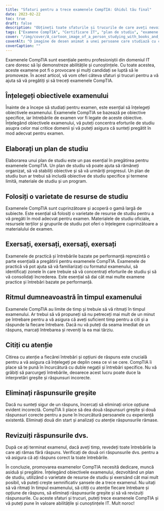 ```yaml
---
title: "Sfaturi pentru a trece examenele CompTIA: Ghidul tău final"
date: 2023-02-22
toc: true
draft: false
description: "Obțineți toate sfaturile și trucurile de care aveți nevoie pentru a trece examenele CompTIA cu acest ghid suprem."
tags: ["Examene CompTIA", "Certificare IT", "plan de studiu", "examene practice", "întrebări bazate pe performanță", "obiectivele examenului", "Profesioniști IT", "sfaturi pentru luarea testului", "resurse de studiu", "gestionarea timpului", "formatul examenului", "eliminarea răspunsurilor greșite", "tehnici de răspuns", "înțelegerea lecturii", "gândire critică", "anxietate de test", "consolidarea încrederii", "pregătirea examenelor", "tehnologia informației", "avansarea în carieră", "Examene CompTIA", "Certificare IT", "plan de studiu", "examene practice", "întrebări bazate pe performanță", "obiectivele examenului", "Profesioniști IT", "sfaturi pentru luarea testului", "resurse de studiu", "gestionarea timpului", "formatul examenului", "eliminarea răspunsurilor greșite", "tehnici de răspuns", "înțelegerea lecturii", "gândire critică", "anxietate de test", "consolidarea încrederii", "pregătirea examenelor", "tehnologia informației", "avansarea în carieră", "trecerea examenelor CompTIA", "sfaturi pentru examenele CompTIA", "Ghidul de examinare CompTIA", "strategii de succes la examene", "Sfaturi de studiu CompTIA", "tehnici de pregătire a examenelor", "Certificare CompTIA", "promovarea examenelor IT", "resurse de studiu pentru examenele CompTIA", "gestionarea timpului pentru examene", "strategii de luare a testelor", "Avansarea în cariera IT"]
cover: "/img/cover/A_cartoon_image_of_a_person_studying_with_books_and_a_laptop.png"
coverAlt: "O imagine de desen animat a unei persoane care studiază cu cărți și un laptop, înconjurată de semne de întrebare, în timp ce deasupra lor este reprezentată o certificare CompTIA ca o cheie a succesului."
coverCaption: ""
---
```



Examenele CompTIA sunt esențiale pentru profesioniștii din domeniul IT care doresc să își demonstreze abilitățile și cunoștințele. Cu toate acestea, aceste examene pot fi o provocare și mulți candidați se luptă să le promoveze. În acest articol, vă vom oferi câteva sfaturi și trucuri pentru a vă ajuta să vă pregătiți și să treceți examenele CompTIA.

## Înțelegeți obiectivele examenului

Înainte de a începe să studiați pentru examen, este esențial să înțelegeți obiectivele examenului. Examenele CompTIA se bazează pe obiective specifice, iar întrebările de examen vor fi legate de aceste obiective. Înțelegând obiectivele examenului, vă puteți concentra eforturile de studiu asupra celor mai critice domenii și vă puteți asigura că sunteți pregătit în mod adecvat pentru examen.

## Elaborați un plan de studiu

Elaborarea unui plan de studiu este un pas esențial în pregătirea pentru examenele CompTIA. Un plan de studiu vă poate ajuta să rămâneți organizat, să vă stabiliți obiective și să vă urmăriți progresul. Un plan de studiu bun ar trebui să includă obiective de studiu specifice și termene limită, materiale de studiu și un program.

## Folosiți o varietate de resurse de studiu

Examenele CompTIA sunt cuprinzătoare și acoperă o gamă largă de subiecte. Este esențial să folosiți o varietate de resurse de studiu pentru a vă pregăti în mod adecvat pentru examen. Materialele de studiu oficiale, resursele terților și grupurile de studiu pot oferi o înțelegere cuprinzătoare a materialului de examen.

## Exersați, exersați, exersați, exersați

Examenele de practică și întrebările bazate pe performanță reprezintă o parte esențială a pregătirii pentru examenele CompTIA. Examenele de practică vă pot ajuta să vă familiarizați cu formatul examenului, să identificați zonele în care trebuie să vă concentrați eforturile de studiu și să vă consolidați încrederea. Este esențial să dai cât mai multe examene practice și întrebări bazate pe performanță.

## Ritmul dumneavoastră în timpul examenului

Examenele CompTIA au limite de timp și trebuie să vă ritmați în timpul examenului. Ar trebui să vă propuneți să nu petreceți mai mult de un minut pe întrebare pentru a vă asigura că aveți suficient timp pentru a citi și a răspunde la fiecare întrebare. Dacă nu vă puteți da seama imediat de un răspuns, marcați întrebarea și reveniți la ea mai târziu.

## Citiți cu atenție

Citirea cu atenție a fiecărei întrebări și opțiuni de răspuns este crucială pentru a vă asigura că înțelegeți pe deplin ceea ce vi se cere. CompTIA îi place să te pună în încurcătură cu duble negații și întrebări specifice. Nu vă grăbiți să parcurgeți întrebările, deoarece acest lucru poate duce la interpretări greșite și răspunsuri incorecte.

## Eliminați răspunsurile greșite

Dacă nu sunteți sigur de un răspuns, încercați să eliminați orice opțiune evident incorectă. CompTIA îi place să dea două răspunsuri greșite și două răspunsuri corecte pentru a pune în încurcătură persoanele cu experiență existentă. Eliminați două din start și analizați cu atenție răspunsurile rămase.

## Revizuiți răspunsurile dvs.

După ce ați terminat examenul, dacă aveți timp, revedeți toate întrebările la care ați rămas fără răspuns. Verificați de două ori răspunsurile dvs. pentru a vă asigura că ați răspuns corect la toate întrebările.

În concluzie, promovarea examenelor CompTIA necesită dedicare, muncă asiduă și pregătire. Înțelegând obiectivele examenului, dezvoltând un plan de studiu, utilizând o varietate de resurse de studiu și exersând cât mai mult posibil, vă puteți crește semnificativ șansele de a trece examenul. Nu uitați să vă ritmați în timpul examenului, să citiți cu atenție fiecare întrebare și opțiune de răspuns, să eliminați răspunsurile greșite și să vă revizuiți răspunsurile. Cu aceste sfaturi și trucuri, puteți trece examenele CompTIA și vă puteți pune în valoare abilitățile și cunoștințele IT. Mult noroc!
